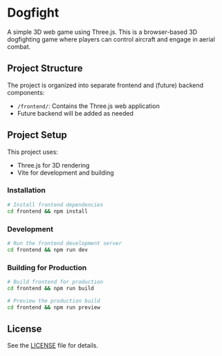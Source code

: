 # Dogfight

A simple 3D web game using Three.js. This is a browser-based 3D dogfighting game where players can control aircraft and engage in aerial combat.

## Project Structure

The project is organized into separate frontend and (future) backend components:

- `/frontend/`: Contains the Three.js web application
- Future backend will be added as needed

## Project Setup

This project uses:
- Three.js for 3D rendering
- Vite for development and building

### Installation

```bash
# Install frontend dependencies
cd frontend && npm install
```

### Development

```bash
# Run the frontend development server
cd frontend && npm run dev
```

### Building for Production

```bash
# Build frontend for production
cd frontend && npm run build

# Preview the production build
cd frontend && npm run preview
```

## License

See the [LICENSE](LICENSE) file for details.